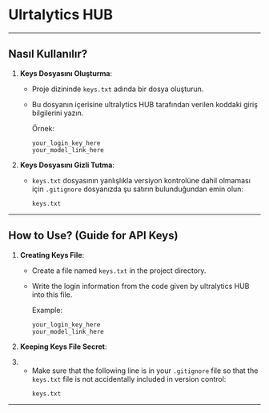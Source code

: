 # Ulrtalytics HUB


---

## Nasıl Kullanılır? 

1. **Keys Dosyasını Oluşturma**:
   - Proje dizininde `keys.txt` adında bir dosya oluşturun.
   - Bu dosyanın içerisine ultralytics HUB tarafından verilen koddaki giriş bilgilerini yazın.
   
     Örnek:
     ```
     your_login_key_here
     your_model_link_here
     ```

2. **Keys Dosyasını Gizli Tutma**:
   - `keys.txt` dosyasının yanlışlıkla versiyon kontrolüne dahil olmaması için `.gitignore` dosyanızda şu satırın bulunduğundan emin olun:
     ```
     keys.txt
     ```

---

## How to Use? (Guide for API Keys)

1. **Creating Keys File**:
   - Create a file named `keys.txt` in the project directory.
   - Write the login information from the code given by ultralytics HUB into this file.
   
     Example:
     ```
     your_login_key_here
     your_model_link_here
     ```
     
2. **Keeping Keys File Secret**:
3. - Make sure that the following line is in your `.gitignore` file so that the `keys.txt` file is not accidentally included in version control:
     ```
     keys.txt
     ```
     
---

